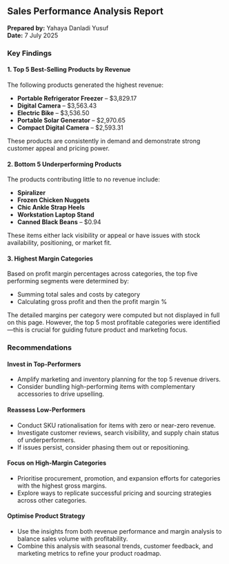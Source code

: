 ## **Sales Performance Analysis Report**  
**Prepared by:** Yahaya Danladi Yusuf  
**Date:** 7 July 2025

### **Key Findings**

#### 1. **Top 5 Best-Selling Products by Revenue**
The following products generated the highest revenue:
- **Portable Refrigerator Freezer** – \$3,829.17
- **Digital Camera** – \$3,563.43
- **Electric Bike** – \$3,536.50
- **Portable Solar Generator** – \$2,970.65
- **Compact Digital Camera** – \$2,593.31

These products are consistently in demand and demonstrate strong customer appeal and pricing power.

#### 2. **Bottom 5 Underperforming Products**
The products contributing little to no revenue include:
- **Spiralizer**
- **Frozen Chicken Nuggets**
- **Chic Ankle Strap Heels**
- **Workstation Laptop Stand**
- **Canned Black Beans** – \$0.94

These items either lack visibility or appeal or have issues with stock availability, positioning, or market fit.

#### 3. **Highest Margin Categories**
Based on profit margin percentages across categories, the top five performing segments were determined by:
- Summing total sales and costs by category
- Calculating gross profit and then the profit margin %

The detailed margins per category were computed but not displayed in full on this page. However, the top 5 most profitable categories were identified—this is crucial for guiding future product and marketing focus.

### **Recommendations**

#### **Invest in Top-Performers**
- Amplify marketing and inventory planning for the top 5 revenue drivers.
- Consider bundling high-performing items with complementary accessories to drive upselling.

#### **Reassess Low-Performers**
- Conduct SKU rationalisation for items with zero or near-zero revenue.
- Investigate customer reviews, search visibility, and supply chain status of underperformers.
- If issues persist, consider phasing them out or repositioning.

#### **Focus on High-Margin Categories**
- Prioritise procurement, promotion, and expansion efforts for categories with the highest gross margins.
- Explore ways to replicate successful pricing and sourcing strategies across other categories.

#### **Optimise Product Strategy**
- Use the insights from both revenue performance and margin analysis to balance sales volume with profitability.
- Combine this analysis with seasonal trends, customer feedback, and marketing metrics to refine your product roadmap.

